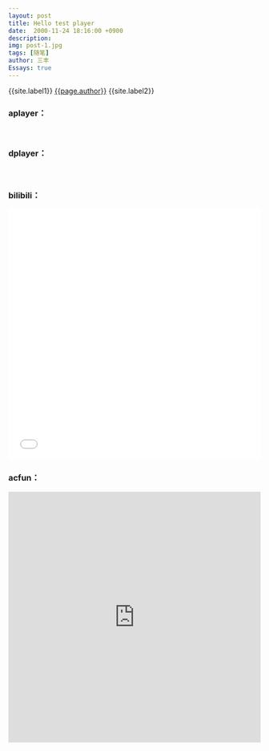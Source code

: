 ```yaml
---
layout: post
title: Hello test player
date:  2000-11-24 18:16:00 +0900
description:
img: post-1.jpg
tags: [随笔]
author: 三丰
Essays: true
---
```

{{site.label1}} <a href="/about">{{page.author}}</a> {{site.label2}}

   <div class="article-entry" itemprop="articleBody">

  <h3 id="aplayer："><a href="#aplayer：" class="headerlink" title="aplayer演示："></a>aplayer：</h3>
    <div id="aplayer-oKBlYTYc" class="aplayer aplayer-tag-marker meting-tag-marker"
         data-id="2121130123" data-server="netease" data-type="playlist" data-mode="circulation" data-autoplay="false" data-mutex="true" data-listmaxheight="340px" data-preload="auto" data-theme="#555"
    ></div>

<br />

<h3 id="dplayer："><a href="#dplayer：" class="headerlink" title="dplayer演示："></a>dplayer：</h3><div id="dplayer0" class="dplayer hexo-tag-dplayer-mark" style="margin-bottom: 20px;"></div><script>(function(){var player = new DPlayer({"container":document.getElementById("dplayer0"),"video":{"url":"https://cdn.jsdelivr.net/gh/Shen-Yu/cdn/mp4/mp4_demo.mp4"}});window.dplayers||(window.dplayers=[]);window.dplayers.push(player);})()</script>

<br />

<h3 id="bilibili："><a href="#bilibili：" class="headerlink" title="bilibili："></a>bilibili：</h3><iframe src="//player.bilibili.com/player.html?aid=75285353&bvid=BV16E411Y74Q&cid=128777597&page=1" style="width:100%;height:500px;min-width:375px;min-height:200px" scrolling="no" border="0" frameborder="no" framespacing="0" allowfullscreen="true"> </iframe>

<br />

<h3 id="acfun："><a href="#acfun：" class="headerlink" title="acfun："></a>acfun：</h3><iframe src="https://www.acfun.cn/player/ac12945786" style="width:100%;height:500px;min-width:375px;min-height:200px" id="ACPlayer-re"  scrolling="no" border="0" frameborder="no" framespacing="0" allowfullscreen="true"></iframe>
      <!-- reward -->
